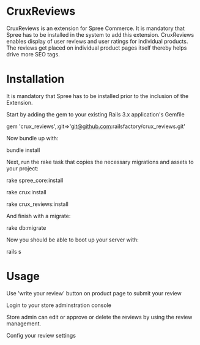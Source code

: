 ﻿CruxReviews
===========

CruxReviews is an extension for Spree Commerce. It is mandatory that Spree has to be installed in the system
to add this extension. CruxReviews enables display of user reviews and user ratings for individual products. 
The reviews get placed on individual product pages itself thereby helps drive more SEO tags.

Installation
===========
It is mandatory that Spree has to be installed prior to the inclusion of the Extension.

Start by adding the gem to your existing Rails 3.x application's Gemfile

gem 'crux_reviews',:git=>'git@github.com:railsfactory/crux_reviews.git'

Now bundle up with:

bundle install

Next, run the rake task that copies the necessary migrations and assets to your project:

rake spree_core:install

rake crux:install

rake crux_reviews:install

And finish with a migrate:

rake db:migrate

Now you should be able to boot up your server with:

rails s  

Usage
===========

Use 'write your review' button on product page to submit your review

Login to your store adminstration console 

Store admin can edit or approve or delete the reviews by using the review management.

Config your review settings


